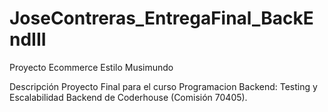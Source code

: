 # JoseContreras_EntregaFinal_BackEndIII

Proyecto Ecommerce 
Estilo Musimundo

Descripción
Proyecto Final para el curso Programacion Backend: Testing y Escalabilidad Backend de Coderhouse (Comisión 70405).
